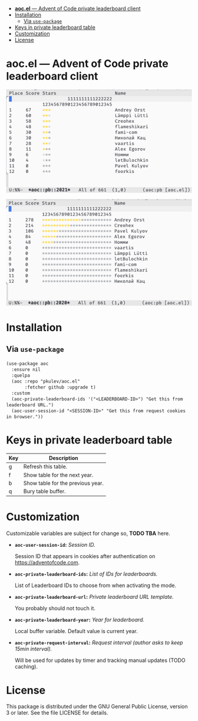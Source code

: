 - [**aoc.el** &#x2014; Advent of Code private leaderboard client](#orga7fcdaf)
- [Installation](#orgb7ac561)
  - [Via `use-package`](#org97d2e3d)
- [Keys in private leaderboard table](#org325c794)
- [Customization](#orge480bce)
- [License](#org2dcb75d)


<a id="orga7fcdaf"></a>

# **aoc.el** &#x2014; Advent of Code private leaderboard client

![img](images/screenshot1.png)

![img](images/screenshot2.png)


<a id="orgb7ac561"></a>

# Installation


<a id="org97d2e3d"></a>

## Via `use-package`

```elisp
(use-package aoc
  :ensure nil
  :quelpa
  (aoc :repo "pkulev/aoc.el"
       :fetcher github :upgrade t)
  :custom
  (aoc-private-leaderboard-ids '("<LEADERBOARD-ID>") "Get this from leaderboard URL.")
  (aoc-user-session-id "<SESSION-ID>" "Get this from request cookies in browser."))
```


<a id="org325c794"></a>

# Keys in private leaderboard table

| Key | Description                       |
| --- | --------------------------------- |
| g   | Refresh this table.               |
| f   | Show table for the next year.     |
| b   | Show table for the previous year. |
| q   | Bury table buffer.                |


<a id="orge480bce"></a>

# Customization

Customizable variables are subject for change so, **TODO TBA** here.

-   **`aoc-user-session-id`:** *Session ID.*
    
    Session ID that appears in cookies after authentication on <https://adventofcode.com>.

-   **`aoc-private-leaderboard-ids`:** *List of IDs for leaderboards.*
    
    List of Leaderboard IDs to choose from when activating the mode.

-   **`aoc-private-leaderboard-url`:** *Private leaderboard URL template.*
    
    You probably should not touch it.

-   **`aoc-private-leaderboard-year`:** *Year for leaderboard.*
    
    Local buffer variable. Default value is current year.

-   **`aoc-private-request-interval`:** *Request interval (author asks to keep 15min interval).*
    
    Will be used for updates by timer and tracking manual updates (TODO caching).


<a id="org2dcb75d"></a>

# License

This package is distributed under the GNU General Public License, version 3 or later. See the file LICENSE for details.
